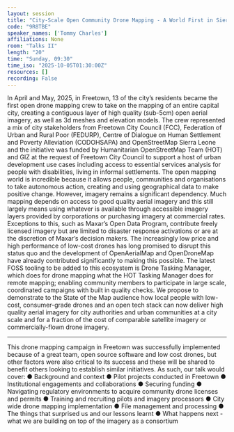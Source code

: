 ```yaml
---
layout: session
title: "City-Scale Open Community Drone Mapping - A World First in Sierra Leone?"
code: "9R8TBE"
speaker_names: ['Tommy Charles']
affiliations: None
room: "Talks II"
length: "20"
time: "Sunday, 09:30"
time_iso: "2025-10-05T01:30:00Z"
resources: []
recording: False
---
```


In April and May, 2025, in Freetown, 13 of the city’s residents became the first open drone
mapping crew to take on the mapping of an entire capital city, creating a contiguous layer of
high quality (sub-5cm) open aerial imagery, as well as 3d meshes and elevation models.
The crew represented a mix of city stakeholders from Freetown City Council (FCC), Federation
of Urban and Rural Poor (FEDURP), Centre of Dialogue on Human Settlement and Poverty
Alleviation (CODOHSAPA) and OpenStreetMap Sierra Leone and the initiative was funded by
Humanitarian OpenStreetMap Team (HOT) and GIZ at the request of Freetown City Council to
support a host of urban development use cases including access to essential services analysis
for people with disabilities, living in informal settlements.
The open mapping world is incredible because it allows people, communities and organisations
to take autonomous action, creating and using geographical data to make positive change.
However, imagery remains a significant dependency.
Much mapping depends on access to good quality aerial imagery and this still largely means
using whatever is available through accessible imagery layers provided by corporations or
purchasing imagery at commercial rates. Exceptions to this, such as Maxar’s Open Data
Program, contribute freely licensed imagery but are limited to disaster response activations or
are at the discretion of Maxar’s decision makers.
The increasingly low price and high performance of low-cost drones has long promised to
disrupt this status quo and the development of OpenAerialMap and OpenDroneMap have
already contributed significantly to making this possible. The latest FOSS tooling to be added to
this ecosystem is Drone Tasking Manager, which does for drone mapping what the HOT Tasking
Manager does for remote mapping; enabling community members to participate in large scale,
coordinated campaigns with built in quality checks.
We propose to demonstrate to the State of the Map audience how local people with low-cost,
consumer-grade drones and an open tech stack can now deliver high quality aerial imagery for
city authorities and urban communities at a city scale and for a fraction of the cost of
comparable satellite imagery or commercially-flown drone imagery.

<hr>

This drone mapping campaign in Freetown was successfully implemented because of a great
team, open source software and low cost drones, but other factors were also critical to its
success and these will be shared to benefit others looking to establish similar initiatives. As
such, our talk would cover:
● Background and context
● Pilot projects conducted in Freetown
● Institutional engagements and collaborations
● Securing funding
● Navigating regulatory environments to acquire community drone licenses and permits
● Training and recruiting pilots and imagery processors
● City wide drone mapping implementation
● File management and processing
● The things that surprised us and our lessons learnt
● What happens next - what we are building on top of the imagery as a consortium

